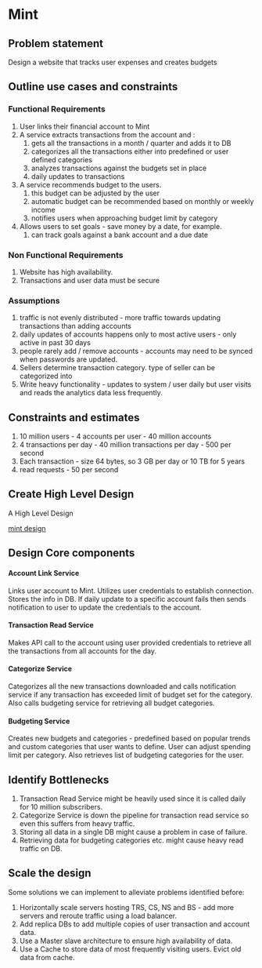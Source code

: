 # Mint

## Problem statement
Design a website that tracks user expenses and creates budgets

## Outline use cases and constraints

### Functional Requirements
1. User links their financial account to Mint
2. A service extracts transactions from the account and :
   1. gets all the transactions in a month / quarter and adds it to DB
   2. categorizes all the transactions either into predefined or user defined categories
   3. analyzes transactions against the budgets set in place 
   4. daily updates to transactions
3. A service recommends budget to the users. 
   1. this budget can be adjusted by the user
   2. automatic budget can be recommended based on monthly or weekly income
   3. notifies users when approaching budget limit by category
4. Allows users to set goals - save money by a date, for example.
   1. can track goals against a bank account and a due date

### Non Functional Requirements

1. Website has high availability.
2. Transactions and user data must be secure

### Assumptions

1. traffic is not evenly distributed - more traffic towards updating transactions than adding accounts
2. daily updates of accounts happens only to most active users - only active in past 30 days
3. people rarely add / remove accounts - accounts may need to be synced when passwords are updated.
4. Sellers determine transaction category. type of seller can be categorized into
5. Write heavy functionality - updates to system / user daily but user visits and reads the analytics data less frequently. 

## Constraints and estimates

1. 10 million users - 4 accounts per user - 40 million accounts
2. 4 transactions per day - 40 million transactions per day - 500 per second
3. Each transaction - size 64 bytes, so 3 GB per day or 10 TB for 5 years
4. read requests - 50 per second

## Create High Level Design

A High Level Design

[mint design](https://i.imgur.com/FbuvR4O.jpg)

## Design Core components

#### Account Link Service

Links user account to Mint. Utilizes user credentials to establish connection. Stores the info in DB. If daily update to a specific account fails then sends notification to user to update the credentials to the account.

#### Transaction Read Service

Makes API call to the account using user provided credentials to retrieve all the transactions from all accounts for the day.

#### Categorize Service

Categorizes all the new transactions downloaded and calls notification service if any transaction has exceeded limit of budget set for the category. Also calls budgeting service for retrieving all budget categories.

#### Budgeting Service

Creates new budgets and categories - predefined based on popular trends and custom categories that user wants to define. User can adjust spending limit per category. Also retrieves list of budgeting categories for the user.

## Identify Bottlenecks

1. Transaction Read Service might be heavily used since it is called daily for 10 million subscribers.
2. Categorize Service is down the pipeline for transaction read service so even this suffers from heavy traffic.
3. Storing all data in a single DB might cause a problem in case of failure.
4. Retrieving data for budgeting categories etc. might cause heavy read traffic on DB.


## Scale the design

Some solutions we can implement to alleviate problems identified before:

1. Horizontally scale servers hosting TRS, CS, NS and BS - add more servers and reroute traffic using a load balancer.
2. Add replica DBs to add multiple copies of user transaction and account data.
3. Use a Master slave architecture to ensure high availability of data.
4. Use a Cache to store data of most frequently visiting users. Evict old data from cache.

